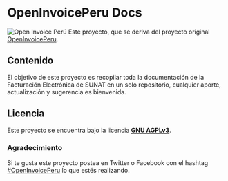 # OpenInvoicePeru Docs
![Open Invoice Perú](https://raw.githubusercontent.com/erickorlando/facturacionelectronicasunat/master/openinvoiceperulogo.PNG "Open Invoice Perú")
Este proyecto, que se deriva del proyecto original [OpenInvoicePeru](https://goo.gl/9tuEiM).

## Contenido ##
El objetivo de este proyecto es recopilar toda la documentación de la Facturación Electrónica de SUNAT en un solo repositorio, cualquier aporte, actualización y sugerencia es bienvenida.

## Licencia ## 

Este proyecto se encuentra bajo la licencia **[GNU AGPLv3](https://github.com/erickorlando/ClienteOpenInvoicePeru-net40/blob/master/LICENSE)**.

### Agradecimiento ###
Si te gusta este proyecto postea en Twitter o Facebook con el hashtag [#OpenInvoicePeru](https://twitter.com/hashtag/openinvoiceperu) lo que estés realizando.

